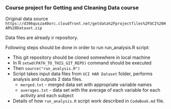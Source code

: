 ### Course project for Getting and Cleaning Data course


Original data source `https://d396qusza40orc.cloudfront.net/getdata%2Fprojectfiles%2FUCI%20HAR%20Dataset.zip`

Data files are already ir repository.

Following steps should be done in order to run run_analysis.R script:

  - This git repository should be cloned somewhere in local machine
  - In R `setwd(PATH_TO_THIS_GIT_REPO)` command should be executed
  - Then `source("run_analysis.R")`
  - Script takes input data files from `UCI HAR Dataset` folder, performs analysis and outputs 2 data files.
    - `merged.txt` - merged data set with appropriate variable names
    - `averages.txt` - data set with the average of each variable for each activity and each subject
  - Details of how `run_analysis.R` script work described in `CodeBook.md` file.

